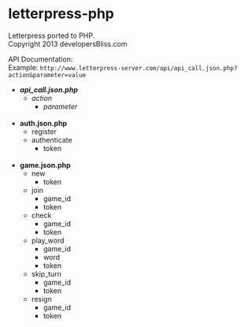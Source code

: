 letterpress-php
===============

Letterpress ported to PHP.
<br/>
Copyright 2013 developersBliss.com

API Documentation:
<br/>
Example:
`http://www.letterpress-server.com/api/api_call.json.php?action&parameter=value`
- __*api_call.json.php*__
	- _action_
		- _parameter_
<br/><br/>
- __auth.json.php__
	- register
	- authenticate
		- token
<br/><br/>
- __game.json.php__
	- new
		- token
	- join
		- game_id
		- token
	- check	
		- game_id
		- token
	- play_word
		- game_id
		- word
		- token
	- skip_turn
		- game_id
		- token
	- resign
		- game_id
		- token
